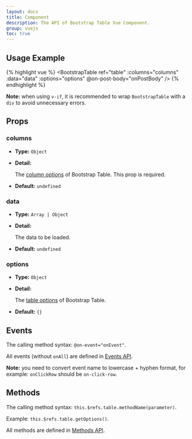 ```yaml
---
layout: docs
title: Component
description: The API of Bootstrap Table Vue Component.
group: vuejs
toc: true
---
```


## Usage Example

{% highlight vue %}
<BootstrapTable
  ref="table"
  :columns="columns"
  :data="data"
  :options="options"
  @on-post-body="onPostBody"
/>
{% endhighlight %}

**Note:** when using `v-if`, it is recommended to wrap `BootstrapTable` with a `div` to avoid unnecessary errors.

## Props

### columns

- **Type:** `Object`

- **Detail:**

  The [column options](/docs/api/column-options/) of Bootstrap Table. This prop is required.

- **Default:** `undefined`

### data

- **Type:** `Array | Object`

- **Detail:**

  The data to be loaded.

- **Default:** `undefined`

### options

- **Type:** `Object`

- **Detail:**

  The [table options](/docs/api/table-options/) of Bootstrap Table.

- **Default:** `{}`

## Events

The calling method syntax: `@on-event="onEvent"`.

All events (without `onAll`) are defined in [Events API](/docs/api/events/).

**Note:** you need to convert event name to lowercase + hyphen format, for example: `onClickRow` should be `on-click-row`.

## Methods

The calling method syntax: `this.$refs.table.methodName(parameter)`.

Example: `this.$refs.table.getOptions()`.

All methods are defined in [Methods API](/docs/api/methods/).
